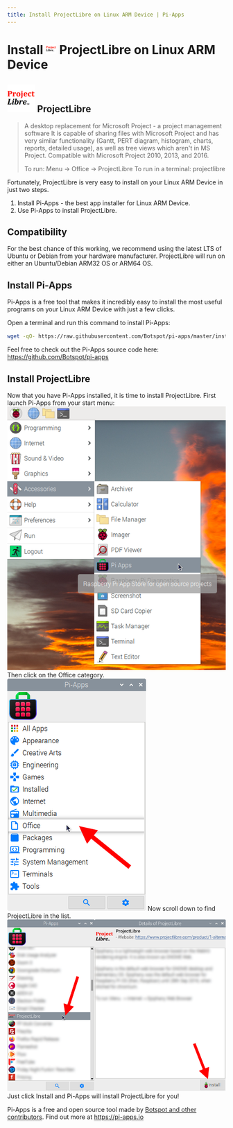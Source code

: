 ```yaml
---
title: Install ProjectLibre on Linux ARM Device | Pi-Apps
---
```

<div class="simple-install-content content">

# Install <img src="/img/app-icons/ProjectLibre/icon-64.png" height=24> ProjectLibre on Linux ARM Device

## <img src="/img/app-icons/ProjectLibre/icon-64.png"> ProjectLibre
> A desktop replacement for Microsoft Project - a project management software
> It is capable of sharing files with Microsoft Project and has very similar functionality (Gantt, PERT diagram, histogram, charts, reports, detailed usage), as well as tree views which aren't in MS Project.
> Compatible with Microsoft Project 2010, 2013, and 2016.
> 
> To run: Menu -> Office -> ProjectLibre
> To run in a terminal: projectlibre

Fortunately, ProjectLibre is very easy to install on your Linux ARM Device in just two steps.
1. Install Pi-Apps - the best app installer for Linux ARM Device.
2. Use Pi-Apps to install ProjectLibre.
</div>
<div class="simple-install-content content">

## Compatibility
For the best chance of this working, we recommend using the latest LTS of Ubuntu or Debian from your hardware manufacturer.
ProjectLibre will run on either an Ubuntu/Debian ARM32 OS or ARM64 OS.
</div>
<div class="simple-install-content content">

## Install Pi-Apps

Pi-Apps is a free tool that makes it incredibly easy to install the most useful programs on your Linux ARM Device with just a few clicks.

Open a terminal and run this command to install Pi-Apps:
```bash
wget -qO- https://raw.githubusercontent.com/Botspot/pi-apps/master/install | bash
```
Feel free to check out the Pi-Apps source code here: https://github.com/Botspot/pi-apps
</div>
<div class="simple-install-content content">

## Install ProjectLibre

Now that you have Pi-Apps installed, it is time to install ProjectLibre.
First launch Pi-Apps from your start menu:
<img src="/img/start-menu.png">
Then click on the Office category.
<img src="/img/category-selections/Office.png">
Now scroll down to find ProjectLibre in the list.
<img src="/img/app-icons/ProjectLibre/app-selection.png">
Just click Install and Pi-Apps will install ProjectLibre for you!
</div>
<div class="simple-install-content content">

Pi-Apps is a free and open source tool made by [Botspot and other contributors](/about/#contributors). Find out more at https://pi-apps.io
</div>
